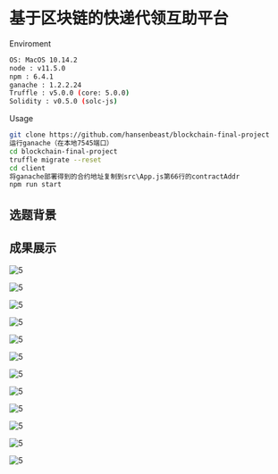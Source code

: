 # 基于区块链的快递代领互助平台

Enviroment

```bash
OS: MacOS 10.14.2
node : v11.5.0
npm : 6.4.1
ganache : 1.2.2.24
Truffle : v5.0.0 (core: 5.0.0)
Solidity : v0.5.0 (solc-js)
```

Usage

```bash
git clone https://github.com/hansenbeast/blockchain-final-project
运行ganache（在本地7545端口）
cd blockchain-final-project
truffle migrate --reset
cd client
将ganache部署得到的合约地址复制到src\App.js第66行的contractAddr
npm run start
```

## 选题背景



## 成果展示

![5](Assets/5.jpg)

![5](Assets/6.jpg)

![5](Assets/7.jpg)

![5](Assets/8.jpg)

![5](Assets/9.jpg)

![5](Assets/10.jpg)

![5](Assets/11.jpg)

![5](Assets/12.jpg)

![5](Assets/13.jpg)

![5](Assets/14.jpg)

![5](Assets/15.jpg)

![5](Assets/16.jpg)

